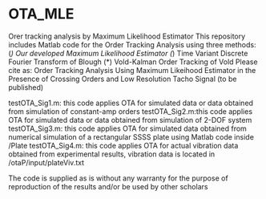 # OTA_MLE
Orer tracking analysis by Maximum Likelihood Estimator
This repository includes Matlab code for the Order Tracking Analysis using three methods:
(*) Our developed Maximum Likelihood Estimator
(*) Time Variant Discrete Fourier Transform of Blough
(*) Vold-Kalman Order Tracking of Vold
Please cite as:
Order Tracking Analysis Using Maximum Likeihood Estimator in the Presence of Crossing Orders and Low Resolution Tacho Signal
(to be published)

testOTA_Sig1.m: this code applies OTA for simulated data or data obtained from simulation of constant-amp orders
testOTA_Sig2.m:this code applies OTA for simulated data or data obtained from simulation of 2-DOF system
testOTA_Sig3.m: this code applies OTA for simulated data obtained from numerical simulation of a rectangular SSSS plate using Matlab code inside /Plate
testOTA_Sig4.m: this code applies OTA for actual vibration data obtained from experimental results, vibration data is located in /otaP/input/plateViv.txt

The code is supplied as is without any warranty for the purpose of reproduction of the results and/or be used by other scholars
